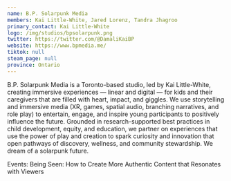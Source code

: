 ```yaml
---
name: B.P. Solarpunk Media
members: Kai Little-White, Jared Lorenz, Tandra Jhagroo
primary_contact: Kai Little-White
logo: /img/studios/bpsolarpunk.png
twitter: https://twitter.com/@DamaliKaiBP
website: https://www.bpmedia.me/
tiktok: null
steam_page: null
province: Ontario
---
```

B.P. Solarpunk Media is a Toronto-based studio, led by Kai Little-White, creating immersive experiences — linear and digital — for kids and their caregivers that are filled with heart, impact, and giggles. We use storytelling and immersive media (XR, games, spatial audio, branching narratives, and role play) to entertain, engage, and inspire young participants to positively influence the future. Grounded in research-supported best practices in child development, equity, and education, we partner on experiences that use the power of play and creation to spark curiosity and innovation that open pathways of discovery, wellness, and community stewardship. We dream of a solarpunk future.

Events: Being Seen: How to Create More Authentic Content that Resonates with Viewers
